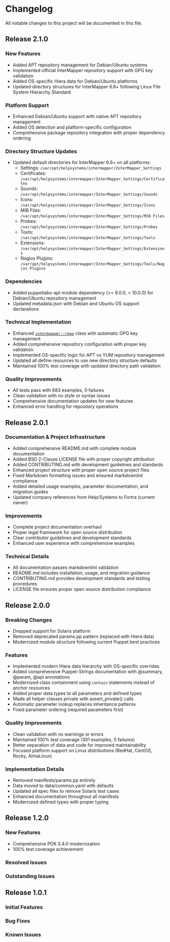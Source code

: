 # Changelog

All notable changes to this project will be documented in this file.

## Release 2.1.0

### New Features

- Added APT repository management for Debian/Ubuntu systems
- Implemented official InterMapper repository support with GPG key validation
- Added OS-specific Hiera data for Debian/Ubuntu platforms
- Updated directory structures for InterMapper 6.6+ following Linux File System Hierarchy Standard

### Platform Support

- Enhanced Debian/Ubuntu support with native APT repository management
- Added OS detection and platform-specific configuration
- Comprehensive package repository integration with proper dependency ordering

### Directory Structure Updates

- Updated default directories for InterMapper 6.6+ on all platforms:
  - Settings: `/var/opt/helpsystems/intermapper/InterMapper_Settings`
  - Certificates: `/var/opt/helpsystems/intermapper/InterMapper_Settings/Certificates`
  - Sounds: `/var/opt/helpsystems/intermapper/InterMapper_Settings/Sounds`
  - Icons: `/var/opt/helpsystems/intermapper/InterMapper_Settings/Icons`
  - MIB Files: `/var/opt/helpsystems/intermapper/InterMapper_Settings/MIB Files`
  - Probes: `/var/opt/helpsystems/intermapper/InterMapper_Settings/Probes`
  - Tools: `/var/opt/helpsystems/intermapper/InterMapper_Settings/Tools`
  - Extensions: `/var/opt/helpsystems/intermapper/InterMapper_Settings/Extensions`
  - Nagios Plugins: `/var/opt/helpsystems/intermapper/InterMapper_Settings/Tools/Nagios Plugins`

### Dependencies

- Added puppetlabs-apt module dependency (>= 9.0.0, < 10.0.0) for Debian/Ubuntu repository management
- Updated metadata.json with Debian and Ubuntu OS support declarations

### Technical Implementation

- Enhanced [`intermapper::repo`](manifests/repo.pp) class with automatic GPG key management
- Added comprehensive repository configuration with proper key validation
- Implemented OS-specific logic for APT vs YUM repository management
- Updated all define resources to use new directory structure defaults
- Maintained 100% test coverage with updated directory path validation

### Quality Improvements

- All tests pass with 683 examples, 0 failures
- Clean validation with no style or syntax issues
- Comprehensive documentation updates for new features
- Enhanced error handling for repository operations

## Release 2.0.1

### Documentation & Project Infrastructure

- Added comprehensive README.md with complete module documentation
- Added BSD 2-Clause LICENSE file with proper copyright attribution
- Added CONTRIBUTING.md with development guidelines and standards
- Enhanced project structure with proper open source project files
- Fixed Markdown formatting issues and ensured markdownlint compliance
- Added detailed usage examples, parameter documentation, and migration guides
- Updated company references from Help/Systems to Fortra (current owner)

### Improvements

- Complete project documentation overhaul
- Proper legal framework for open source distribution
- Clear contributor guidelines and development standards
- Enhanced user experience with comprehensive examples

### Technical Details

- All documentation passes markdownlint validation
- README.md includes installation, usage, and migration guidance
- CONTRIBUTING.md provides development standards and testing procedures
- LICENSE file ensures proper open source distribution compliance

## Release 2.0.0

### Breaking Changes

- Dropped support for Solaris platform
- Removed deprecated params.pp pattern (replaced with Hiera data)
- Modernized module structure following current Puppet best practices

### Features

- Implemented modern Hiera data hierarchy with OS-specific overrides
- Added comprehensive Puppet-Strings documentation with @summary, @param, @api annotations
- Modernized class containment using `contain` statements instead of anchor resources
- Added proper data types to all parameters and defined types
- Made all helper classes private with assert_private() calls
- Automatic parameter lookup replaces inheritance patterns
- Fixed parameter ordering (required parameters first)

### Quality Improvements

- Clean validation with no warnings or errors
- Maintained 100% test coverage (301 examples, 0 failures)
- Better separation of data and code for improved maintainability
- Focused platform support on Linux distributions (RedHat, CentOS, Rocky, AlmaLinux)

### Implementation Details

- Removed manifests/params.pp entirely
- Data moved to data/common.yaml with defaults
- Updated all spec files to remove Solaris test cases
- Enhanced documentation throughout all manifests
- Modernized defined types with proper typing

## Release 1.2.0

### New Features

- Comprehensive PDK 3.4.0 modernization
- 100% test coverage achievement

### Resolved Issues

### Outstanding Issues

## Release 1.0.1

### Initial Features

### Bug Fixes

### Known Issues
